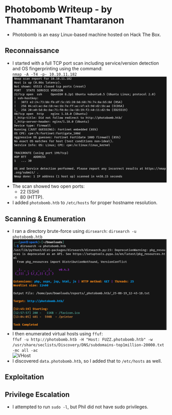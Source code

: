 # Photobomb Writeup - by Thammanant Thamtaranon  
- Photobomb is an easy Linux-based machine hosted on Hack The Box.

## Reconnaissance  
- I started with a full TCP port scan including service/version detection and OS fingerprinting using the command:  
  `nmap -A -T4 -p- 10.10.11.182`  
![Nmap_Scan](Nmap_Scan.png)  
- The scan showed two open ports:
  - 22 (SSH)
  - 80 (HTTP).
- I added `photobomb.htb` to `/etc/hosts` for proper hostname resolution.

## Scanning & Enumeration  
- I ran a directory brute-force using `dirsearch`: `dirsearch -u photobomb.htb`
![Dirsearch_Scan](Dirsearch_Scan.png)
- I then enumerated virtual hosts using `ffuf`:  
  `ffuf -u http://photobomb.htb -H "Host: FUZZ.photobomb.htb" -w /usr/share/seclists/Discovery/DNS/subdomains-top1million-20000.txt -mc all -ac`  
![VHost](VHost.png)  
- I discovered `data.photobomb.htb`, so I added that to `/etc/hosts` as well.

## Exploitation  


## Privilege Escalation  
- I attempted to run `sudo -l`, but Phil did not have sudo privileges.  
